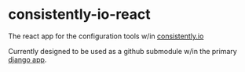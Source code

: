 # consistently-io-react

The react app for the configuration tools w/in
[consistently.io](https://consistently.io)

Currently designed to be used as a github submodule w/in the primary
[django app](https://github.com/jamstooks/consistently-io).
